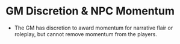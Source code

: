 # GM Discretion & NPC Momentum

- The GM has discretion to award momentum for narrative flair or roleplay, but cannot remove momentum from the players.
